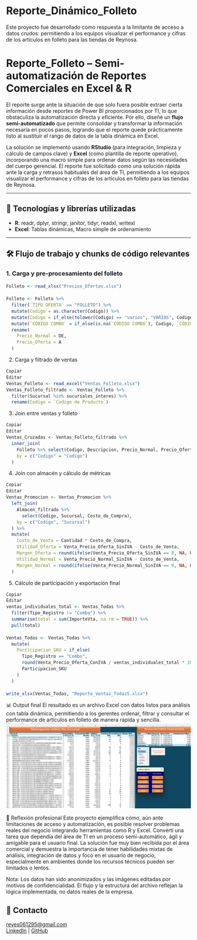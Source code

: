 # Reporte_Dinámico_Folleto

Este proyecto fue desarrollado como respuesta a la limitante de acceso a datos crudos: permitiendo a los equipos visualizar el performance y cifras de los artículos en folleto para las tiendas de Reynosa.
# Reporte_Folleto – Semi-automatización de Reportes Comerciales en Excel & R

El reporte surge ante la situación de que solo fuera posible extraer cierta información desde reportes de Power BI proporcionados por TI, lo que obstaculiza la automatización directa y eficiente. Por ello, diseñé un **flujo semi-automatizado** que permite consolidar y transformar la información necesaria en pocos pasos, logrando que el reporte quede prácticamente listo al sustituir el rango de datos de la tabla dinámica en Excel.

La solución se implementó usando **RStudio** (para integración, limpieza y cálculo de campos clave) y **Excel** (como plantilla de reporte operativo), incorporando una macro simple para ordenar datos según las necesidades del cuerpo gerencial. El reporte fue solicitado como una solución rápida ante la carga y retrasos habituales del área de TI, permitiendo a los equipos visualizar el performance y cifras de los artículos en folleto para las tiendas de Reynosa.

---

## 🔧 Tecnologías y librerías utilizadas

- **R**: readr, dplyr, stringr, janitor, tidyr, readxl, writexl
- **Excel**: Tablas dinámicas, Macro simple de ordenamiento

---

## 🛠️ **Flujo de trabajo y chunks de código relevantes**

### 1. **Carga y pre-procesamiento del folleto**
```r
Folleto <- read_xlsx("Precios_Ofertas.xlsx")

Folleto <- Folleto %>%
  filter(`TIPO OFERTA` == "FOLLETO") %>%
  mutate(Codigo = as.character(Codigo)) %>%
  mutate(Codigo = if_else(tolower(Codigo) == "varios", "VARIOS", Codigo)) %>%
  mutate(`CÓDIGO COMBO` = if_else(is.na(`CÓDIGO COMBO`), Codigo, `CÓDIGO COMBO`)) %>%
  rename(
    Precio_Normal = DE,
    Precio_Oferta = A
  )
```
2. Carga y filtrado de ventas
```r
Copiar
Editar
Ventas_Folleto <- read_excel("Ventas_Folleto.xlsx")
Ventas_Folleto_filtrado <- Ventas_Folleto %>%
  filter(Sucursal %in% sucursales_interes) %>%
  rename(Codigo = `Codigo de Producto`)
```
3. Join entre ventas y folleto
```r
Copiar
Editar
Ventas_Cruzadas <- Ventas_Folleto_filtrado %>%
  inner_join(
    Folleto %>% select(Codigo, Descripcion, Precio_Normal, Precio_Oferta, `CÓDIGO COMBO`),
    by = c("Codigo" = "Codigo")
  )
```
4. Join con almacén y cálculo de métricas
```r
Copiar
Editar
Ventas_Promocion <- Ventas_Promocion %>%
  left_join(
    Almacen_filtrado %>%
      select(Codigo, Sucursal, Costo_de_Compra),
    by = c("Codigo", "Sucursal")
  ) %>%
  mutate(
    Costo_de_Venta = Cantidad * Costo_de_Compra,
    Utilidad_Oferta = Venta_Precio_Oferta_SinIVA - Costo_de_Venta,
    Margen_Oferta = round(ifelse(Venta_Precio_Oferta_SinIVA == 0, NA, Utilidad_Oferta / Venta_Precio_Oferta_SinIVA * 100), 2),
    Utilidad_Normal = Venta_Precio_Normal_SinIVA - Costo_de_Venta,
    Margen_Normal = round(ifelse(Venta_Precio_Normal_SinIVA == 0, NA, Utilidad_Normal / Venta_Precio_Normal_SinIVA * 100), 2)
  )
```
5. Cálculo de participación y exportación final
```r
Copiar
Editar
ventas_individuales_total <- Ventas_Todas %>%
  filter(Tipo_Registro != "Combo") %>%
  summarise(total = sum(ImporteVta, na.rm = TRUE)) %>%
  pull(total)

Ventas_Todas <- Ventas_Todas %>%
  mutate(
    Participacion_SKU = if_else(
      Tipo_Registro == "Combo",
      round(Venta_Precio_Oferta_ConIVA / ventas_individuales_total * 100, 2),
      Participacion_SKU
    )
  )

write_xlsx(Ventas_Todas, "Reporte_Ventas_Todas5.xlsx")
```

📊 Output final
El resultado es un archivo Excel con datos listos para análisis con tabla dinámica, permitiendo a los gerentes ordenar, filtrar y consultar el performance de artículos en folleto de manera rápida y sencilla.
![Reporte Excel Output](./pivot_macro.png)

🧠 Reflexión profesional
Este proyecto ejemplifica cómo, aún ante limitaciones de acceso y automatización, es posible resolver problemas reales del negocio integrando herramientas como R y Excel. Convertí una tarea que dependía del área de TI en un proceso semi-automático, ágil y amigable para el usuario final.
La solución fue muy bien recibida por el área comercial y demuestra la importancia de tener habilidades mixtas de análisis, integración de datos y foco en el usuario de negocio, especialmente en ambientes donde los recursos técnicos pueden ser limitados o lentos.

Nota:
Los datos han sido anonimizados y las imágenes editadas por motivos de confidencialidad. El flujo y la estructura del archivo reflejan la lógica implementada, no datos reales de la empresa.

## 📧 Contacto

reyes061295@gmail.com  
[LinkedIn](https://www.linkedin.com/in/marb951206/) | [GitHub](https://github.com/mreyes-analytics)

